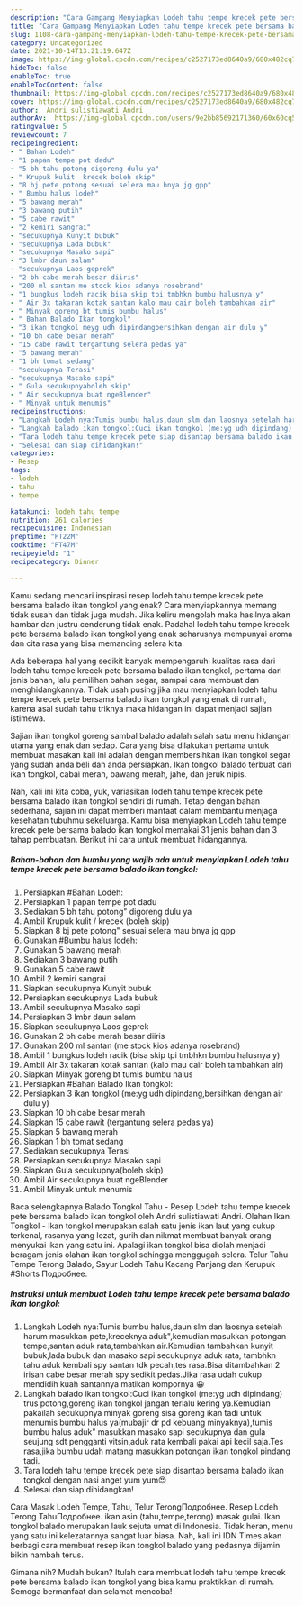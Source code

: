 ```yaml
---
description: "Cara Gampang Menyiapkan Lodeh tahu tempe krecek pete bersama balado ikan tongkol yang Bikin Ngiler"
title: "Cara Gampang Menyiapkan Lodeh tahu tempe krecek pete bersama balado ikan tongkol yang Bikin Ngiler"
slug: 1108-cara-gampang-menyiapkan-lodeh-tahu-tempe-krecek-pete-bersama-balado-ikan-tongkol-yang-bikin-ngiler
category: Uncategorized
date: 2021-10-14T13:21:19.647Z
image: https://img-global.cpcdn.com/recipes/c2527173ed8640a9/680x482cq70/lodeh-tahu-tempe-krecek-pete-bersama-balado-ikan-tongkol-foto-resep-utama.jpg
hideToc: false
enableToc: true
enableTocContent: false
thumbnail: https://img-global.cpcdn.com/recipes/c2527173ed8640a9/680x482cq70/lodeh-tahu-tempe-krecek-pete-bersama-balado-ikan-tongkol-foto-resep-utama.jpg
cover: https://img-global.cpcdn.com/recipes/c2527173ed8640a9/680x482cq70/lodeh-tahu-tempe-krecek-pete-bersama-balado-ikan-tongkol-foto-resep-utama.jpg
author:  Andri sulistiawati Andri
authorAv:  https://img-global.cpcdn.com/users/9e2bb85692171360/60x60cq50/avatar.jpg
ratingvalue: 5
reviewcount: 7
recipeingredient:
- " Bahan Lodeh"
- "1 papan tempe pot dadu"
- "5 bh tahu potong digoreng dulu ya"
- " Krupuk kulit  krecek boleh skip"
- "8 bj pete potong sesuai selera mau bnya jg gpp"
- " Bumbu halus lodeh"
- "5 bawang merah"
- "3 bawang putih"
- "5 cabe rawit"
- "2 kemiri sangrai"
- "secukupnya Kunyit bubuk"
- "secukupnya Lada bubuk"
- "secukupnya Masako sapi"
- "3 lmbr daun salam"
- "secukupnya Laos geprek"
- "2 bh cabe merah besar diiris"
- "200 ml santan me stock kios adanya rosebrand"
- "1 bungkus lodeh racik bisa skip tpi tmbhkn bumbu halusnya y"
- " Air 3x takaran kotak santan kalo mau cair boleh tambahkan air"
- " Minyak goreng bt tumis bumbu halus"
- " Bahan Balado Ikan tongkol"
- "3 ikan tongkol meyg udh dipindangbersihkan dengan air dulu y"
- "10 bh cabe besar merah"
- "15 cabe rawit tergantung selera pedas ya"
- "5 bawang merah"
- "1 bh tomat sedang"
- "secukupnya Terasi"
- "secukupnya Masako sapi"
- " Gula secukupnyaboleh skip"
- " Air secukupnya buat ngeBlender"
- " Minyak untuk menumis"
recipeinstructions:
- "Langkah Lodeh nya:Tumis bumbu halus,daun slm dan laosnya setelah harum masukkan pete,kreceknya aduk&#34;,kemudian masukkan potongan tempe,santan aduk rata,tambahkan air.Kemudian tambahkan kunyit bubuk,lada bubuk dan masako sapi secukupnya aduk rata, tambhkn tahu aduk kembali spy santan tdk pecah,tes rasa.Bisa ditambahkan 2 irisan cabe besar merah spy sedikit pedas.Jika rasa udah cukup mendidih kuah santannya matikan kompornya 😀"
- "Langkah balado ikan tongkol:Cuci ikan tongkol (me:yg udh dipindang) trus potong,goreng ikan tongkol jangan terlalu kering ya.Kemudian pakailah secukupnya minyak goreng sisa goreng ikan tadi untuk menumis bumbu halus ya(mubajir dr pd kebuang minyaknya),tumis bumbu halus aduk&#34; masukkan masako sapi secukupnya dan gula seujung sdt pengganti vitsin,aduk rata kembali pakai api kecil saja.Tes rasa,jika bumbu udah matang masukkan potongan ikan tongkol pindang tadi."
- "Tara lodeh tahu tempe krecek pete siap disantap bersama balado ikan tongkol dengan nasi anget yum yum😍"
- "Selesai dan siap dihidangkan!"
categories:
- Resep
tags:
- lodeh
- tahu
- tempe

katakunci: lodeh tahu tempe 
nutrition: 261 calories
recipecuisine: Indonesian
preptime: "PT22M"
cooktime: "PT47M"
recipeyield: "1"
recipecategory: Dinner

---
```



Kamu sedang mencari inspirasi resep lodeh tahu tempe krecek pete bersama balado ikan tongkol yang enak? Cara menyiapkannya memang tidak susah dan tidak juga mudah. Jika keliru mengolah maka hasilnya akan hambar dan justru cenderung tidak enak. Padahal lodeh tahu tempe krecek pete bersama balado ikan tongkol yang enak seharusnya mempunyai aroma dan cita rasa yang bisa memancing selera kita.


Ada beberapa hal yang sedikit banyak mempengaruhi kualitas rasa dari lodeh tahu tempe krecek pete bersama balado ikan tongkol, pertama dari jenis bahan, lalu pemilihan bahan segar, sampai cara membuat dan menghidangkannya. Tidak usah pusing jika mau menyiapkan lodeh tahu tempe krecek pete bersama balado ikan tongkol yang enak di rumah, karena asal sudah tahu triknya maka hidangan ini dapat menjadi sajian istimewa.

Sajian ikan tongkol goreng sambal balado adalah salah satu menu hidangan utama yang enak dan sedap. Cara yang bisa dilakukan pertama untuk membuat masakan kali ini adalah dengan membersihkan ikan tongkol segar yang sudah anda beli dan anda persiapkan. Ikan tongkol balado terbuat dari ikan tongkol, cabai merah, bawang merah, jahe, dan jeruk nipis.


Nah, kali ini kita coba, yuk, variasikan lodeh tahu tempe krecek pete bersama balado ikan tongkol sendiri di rumah. Tetap dengan bahan sederhana, sajian ini dapat memberi manfaat dalam membantu menjaga kesehatan tubuhmu sekeluarga. Kamu bisa menyiapkan Lodeh tahu tempe krecek pete bersama balado ikan tongkol memakai 31 jenis bahan dan 3 tahap pembuatan. Berikut ini cara untuk membuat hidangannya.

<!--inarticleads1-->

##### Bahan-bahan dan bumbu yang wajib ada untuk menyiapkan Lodeh tahu tempe krecek pete bersama balado ikan tongkol:

1. Persiapkan  #Bahan Lodeh:
1. Persiapkan 1 papan tempe pot dadu
1. Sediakan 5 bh tahu potong&#34; digoreng dulu ya
1. Ambil  Krupuk kulit / krecek (boleh skip)
1. Siapkan 8 bj pete potong&#34; sesuai selera mau bnya jg gpp
1. Gunakan  #Bumbu halus lodeh:
1. Gunakan 5 bawang merah
1. Sediakan 3 bawang putih
1. Gunakan 5 cabe rawit
1. Ambil 2 kemiri sangrai
1. Siapkan secukupnya Kunyit bubuk
1. Persiapkan secukupnya Lada bubuk
1. Ambil secukupnya Masako sapi
1. Persiapkan 3 lmbr daun salam
1. Siapkan secukupnya Laos geprek
1. Gunakan 2 bh cabe merah besar diiris
1. Gunakan 200 ml santan (me stock kios adanya rosebrand)
1. Ambil 1 bungkus lodeh racik (bisa skip tpi tmbhkn bumbu halusnya y)
1. Ambil  Air 3x takaran kotak santan (kalo mau cair boleh tambahkan air)
1. Siapkan  Minyak goreng bt tumis bumbu halus
1. Persiapkan  #Bahan Balado Ikan tongkol:
1. Persiapkan 3 ikan tongkol (me:yg udh dipindang,bersihkan dengan air dulu y)
1. Siapkan 10 bh cabe besar merah
1. Siapkan 15 cabe rawit (tergantung selera pedas ya)
1. Siapkan 5 bawang merah
1. Siapkan 1 bh tomat sedang
1. Sediakan secukupnya Terasi
1. Persiapkan secukupnya Masako sapi
1. Siapkan  Gula secukupnya(boleh skip)
1. Ambil  Air secukupnya buat ngeBlender
1. Ambil  Minyak untuk menumis


Baca selengkapnya Balado Tongkol Tahu - Resep Lodeh tahu tempe krecek pete bersama balado ikan tongkol oleh Andri sulistiawati Andri. Olahan Ikan Tongkol - Ikan tongkol merupakan salah satu jenis ikan laut yang cukup terkenal, rasanya yang lezat, gurih dan nikmat membuat banyak orang menyukai ikan yang satu ini. Apalagi ikan tongkol bisa diolah menjadi beragam jenis olahan ikan tongkol sehingga menggugah selera. Telur Tahu Tempe Terong Balado, Sayur Lodeh Tahu Kacang Panjang dan Kerupuk #Shorts Подробнее. 

<!--inarticleads2-->

##### Instruksi untuk membuat Lodeh tahu tempe krecek pete bersama balado ikan tongkol:

1. Langkah Lodeh nya:Tumis bumbu halus,daun slm dan laosnya setelah harum masukkan pete,kreceknya aduk&#34;,kemudian masukkan potongan tempe,santan aduk rata,tambahkan air.Kemudian tambahkan kunyit bubuk,lada bubuk dan masako sapi secukupnya aduk rata, tambhkn tahu aduk kembali spy santan tdk pecah,tes rasa.Bisa ditambahkan 2 irisan cabe besar merah spy sedikit pedas.Jika rasa udah cukup mendidih kuah santannya matikan kompornya 😀
1. Langkah balado ikan tongkol:Cuci ikan tongkol (me:yg udh dipindang) trus potong,goreng ikan tongkol jangan terlalu kering ya.Kemudian pakailah secukupnya minyak goreng sisa goreng ikan tadi untuk menumis bumbu halus ya(mubajir dr pd kebuang minyaknya),tumis bumbu halus aduk&#34; masukkan masako sapi secukupnya dan gula seujung sdt pengganti vitsin,aduk rata kembali pakai api kecil saja.Tes rasa,jika bumbu udah matang masukkan potongan ikan tongkol pindang tadi.
1. Tara lodeh tahu tempe krecek pete siap disantap bersama balado ikan tongkol dengan nasi anget yum yum😍
1. Selesai dan siap dihidangkan!

Cara Masak Lodeh Tempe, Tahu, Telur TerongПодробнее. Resep Lodeh Terong TahuПодробнее. ikan asin (tahu,tempe,terong) masak gulai. Ikan tongkol balado merupakan lauk sejuta umat di Indonesia. Tidak heran, menu yang satu ini kelezatannya sangat luar biasa. Nah, kali ini IDN Times akan berbagi cara membuat resep ikan tongkol balado yang pedasnya dijamin bikin nambah terus. 

Gimana nih? Mudah bukan? Itulah cara membuat lodeh tahu tempe krecek pete bersama balado ikan tongkol yang bisa kamu praktikkan di rumah. Semoga bermanfaat dan selamat mencoba!

